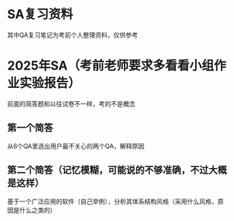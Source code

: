 # SA复习资料
其中QA复习笔记为考前个人整理资料，仅供参考
# 2025年SA（考前老师要求多看看小组作业实验报告）
前面的简答题和以往试卷不一样，考的不是概念
## 第一个简答
从6个QA里选出用户最不关心的两个QA，解释原因
## 第二个简答（记忆模糊，可能说的不够准确，不过大概是这样）
基于一个广泛应用的软件（自己举例），分析其体系结构风格（采用什么风格，原因是什么之类的）
